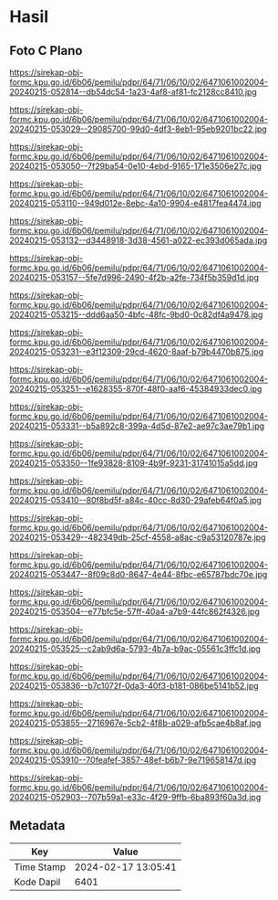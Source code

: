 # Hasil

## Foto C Plano

https://sirekap-obj-formc.kpu.go.id/6b06/pemilu/pdpr/64/71/06/10/02/6471061002004-20240215-052814--db54dc54-1a23-4af8-af81-fc2128cc8410.jpg

https://sirekap-obj-formc.kpu.go.id/6b06/pemilu/pdpr/64/71/06/10/02/6471061002004-20240215-053029--29085700-99d0-4df3-8eb1-95eb9201bc22.jpg

https://sirekap-obj-formc.kpu.go.id/6b06/pemilu/pdpr/64/71/06/10/02/6471061002004-20240215-053050--7f29ba54-0e10-4ebd-9165-171e3506e27c.jpg

https://sirekap-obj-formc.kpu.go.id/6b06/pemilu/pdpr/64/71/06/10/02/6471061002004-20240215-053110--949d012e-8ebc-4a10-9904-e4817fea4474.jpg

https://sirekap-obj-formc.kpu.go.id/6b06/pemilu/pdpr/64/71/06/10/02/6471061002004-20240215-053132--d3448918-3d38-4561-a022-ec393d065ada.jpg

https://sirekap-obj-formc.kpu.go.id/6b06/pemilu/pdpr/64/71/06/10/02/6471061002004-20240215-053157--5fe7d996-2490-4f2b-a2fe-734f5b359d1d.jpg

https://sirekap-obj-formc.kpu.go.id/6b06/pemilu/pdpr/64/71/06/10/02/6471061002004-20240215-053215--ddd6aa50-4bfc-48fc-9bd0-0c82df4a9478.jpg

https://sirekap-obj-formc.kpu.go.id/6b06/pemilu/pdpr/64/71/06/10/02/6471061002004-20240215-053231--e3f12309-29cd-4620-8aaf-b79b4470b875.jpg

https://sirekap-obj-formc.kpu.go.id/6b06/pemilu/pdpr/64/71/06/10/02/6471061002004-20240215-053251--e1628355-870f-48f0-aaf6-45384933dec0.jpg

https://sirekap-obj-formc.kpu.go.id/6b06/pemilu/pdpr/64/71/06/10/02/6471061002004-20240215-053331--b5a892c8-399a-4d5d-87e2-ae97c3ae79b1.jpg

https://sirekap-obj-formc.kpu.go.id/6b06/pemilu/pdpr/64/71/06/10/02/6471061002004-20240215-053350--1fe93828-8109-4b9f-9231-31741015a5dd.jpg

https://sirekap-obj-formc.kpu.go.id/6b06/pemilu/pdpr/64/71/06/10/02/6471061002004-20240215-053410--80f8bd5f-a84c-40cc-8d30-29afeb64f0a5.jpg

https://sirekap-obj-formc.kpu.go.id/6b06/pemilu/pdpr/64/71/06/10/02/6471061002004-20240215-053429--482349db-25cf-4558-a8ac-c9a53120787e.jpg

https://sirekap-obj-formc.kpu.go.id/6b06/pemilu/pdpr/64/71/06/10/02/6471061002004-20240215-053447--8f09c8d0-8647-4e44-8fbc-e65787bdc70e.jpg

https://sirekap-obj-formc.kpu.go.id/6b06/pemilu/pdpr/64/71/06/10/02/6471061002004-20240215-053504--e77bfc5e-57ff-40a4-a7b9-44fc862f4326.jpg

https://sirekap-obj-formc.kpu.go.id/6b06/pemilu/pdpr/64/71/06/10/02/6471061002004-20240215-053525--c2ab9d6a-5793-4b7a-b9ac-05561c3ffc1d.jpg

https://sirekap-obj-formc.kpu.go.id/6b06/pemilu/pdpr/64/71/06/10/02/6471061002004-20240215-053836--b7c1072f-0da3-40f3-b181-086be5141b52.jpg

https://sirekap-obj-formc.kpu.go.id/6b06/pemilu/pdpr/64/71/06/10/02/6471061002004-20240215-053855--2716967e-5cb2-4f8b-a029-afb5cae4b8af.jpg

https://sirekap-obj-formc.kpu.go.id/6b06/pemilu/pdpr/64/71/06/10/02/6471061002004-20240215-053910--70feafef-3857-48ef-b6b7-9e719658147d.jpg

https://sirekap-obj-formc.kpu.go.id/6b06/pemilu/pdpr/64/71/06/10/02/6471061002004-20240215-052903--707b59a1-e33c-4f29-9ffb-6ba893f60a3d.jpg


## Metadata

| Key        | Value               |
| ---------- | ------------------- |
| Time Stamp | 2024-02-17 13:05:41 |
| Kode Dapil | 6401                |



